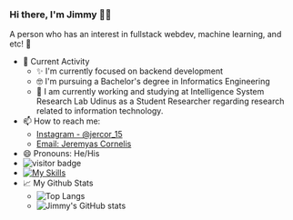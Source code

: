 ### Hi there, I'm Jimmy 👋😉
A person who has an interest in fullstack webdev, machine learning, and etc! 🙌

- 🎯 Current Activity
  - ✨ I'm currently focused on backend development
  - 🤓 I'm pursuing a Bachelor's degree in Informatics Engineering
  - 📝 I am currently working and studying at Intelligence System Research Lab Udinus as a Student Researcher regarding research related to information technology.
- 📫 How to reach me:
  - [Instagram - @jercor_15](https://instagram.com/jercor_15)
  - [Email: Jeremyas Cornelis](mailto:jeremyasjimi9a@gmail.com)
- 😄 Pronouns: He/His
- ![visitor badge](https://visitor-badge.glitch.me/badge?page_id=jwenjian.visitor-badge)
- [![My Skills](https://skillicons.dev/icons?i=html,css,js,php,py,laravel,bootstrap,figma,github,vscode&theme=light)](https://skillicons.dev)
- 📈 My Github Stats
  - ![Top Langs](https://github-readme-stats.vercel.app/api/top-langs/?username=jeremyascornelis&layout=compact&langs_count=8)
  - ![Jimmy's GitHub stats](https://github-readme-stats.vercel.app/api?username=jeremyascornelis&show_icons=true)
